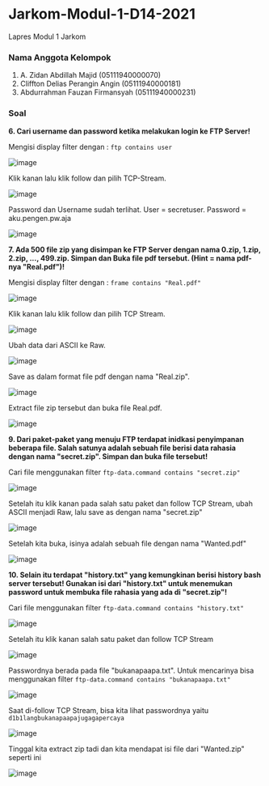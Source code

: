 # Jarkom-Modul-1-D14-2021
Lapres Modul 1 Jarkom

### Nama Anggota Kelompok
1. A. Zidan Abdillah Majid (05111940000070)
2. Cliffton Delias Perangin Angin (05111940000181)
3. Abdurrahman Fauzan Firmansyah (05111940000231)

### Soal

**6. Cari username dan password ketika melakukan login ke FTP Server!**

Mengisi display filter dengan : ```ftp contains user```

![image](https://user-images.githubusercontent.com/55623766/134754850-ff8cf795-c8ae-4d26-9ac8-1a9973f3a4f4.png)

Klik kanan lalu klik follow dan pilih TCP-Stream.

![image](https://user-images.githubusercontent.com/55623766/134754871-91cd0f2a-7a56-4d87-a5fb-f1c1ff05ca42.png)

Password dan Username sudah terlihat. User = secretuser. Password = aku.pengen.pw.aja

![image](https://user-images.githubusercontent.com/55623766/134754875-8d5e7528-eff6-477f-9d37-f0237534dc5d.png)

**7. Ada 500 file zip yang disimpan ke FTP Server dengan nama 0.zip, 1.zip, 2.zip, ..., 499.zip. Simpan dan Buka file pdf tersebut. (Hint = nama pdf-nya "Real.pdf")!**

Mengisi display filter dengan : ```frame contains "Real.pdf"```

![image](https://user-images.githubusercontent.com/55623766/134754975-abda5fdc-9493-408e-acb0-67a7b01f315d.png)

Klik kanan lalu klik follow dan pilih TCP Stream.

![image](https://user-images.githubusercontent.com/55623766/134755003-0411e4f6-7839-4be7-b9d1-f0c46260beeb.png)

Ubah data dari ASCII ke Raw. 

![image](https://user-images.githubusercontent.com/55623766/134755051-71b394b2-40fd-40f0-805d-7d6832cc90b4.png)

Save as dalam format file pdf dengan nama "Real.zip".

![image](https://user-images.githubusercontent.com/55623766/134755072-43d3985c-6473-4a4c-8267-691fcf608e12.png)

Extract file zip tersebut dan buka file Real.pdf.

![image](https://user-images.githubusercontent.com/55623766/134755118-26dfa764-92bf-4d76-9505-aa07f9d03d71.png)

**9. Dari paket-paket yang menuju FTP terdapat inidkasi penyimpanan beberapa file. Salah satunya adalah sebuah file berisi data rahasia dengan nama "secret.zip". Simpan dan buka file tersebut!**

Cari file menggunakan filter ```ftp-data.command contains "secret.zip"```

![image](https://user-images.githubusercontent.com/55623766/134755214-e2792d2e-ad2d-4f59-88af-e33df64f054a.png)

Setelah itu klik kanan pada salah satu paket dan follow TCP Stream, ubah ASCII menjadi Raw, lalu save as dengan nama "secret.zip"

![image](https://user-images.githubusercontent.com/55623766/134755266-6196332c-e133-442c-808b-f13cd4b5d34d.png)

Setelah kita buka, isinya adalah sebuah file dengan nama "Wanted.pdf"

![image](https://user-images.githubusercontent.com/55623766/134755283-44dda1b7-640f-4dc1-8a57-c109526c02ce.png)

**10. Selain itu terdapat "history.txt" yang kemungkinan berisi history bash server tersebut! Gunakan isi dari "history.txt" untuk menemukan password untuk membuka file rahasia yang ada di "secret.zip"!**

Cari file menggunakan filter ```ftp-data.command contains "history.txt"```

![image](https://user-images.githubusercontent.com/55623766/134755376-2e77fa54-25da-44a0-97f4-848ebb933ccf.png)

Setelah itu klik kanan salah satu paket dan follow TCP Stream

![image](https://user-images.githubusercontent.com/55623766/134755398-e2da936a-b359-403e-871e-2314f7403c32.png)

Passwordnya berada pada file "bukanapaapa.txt". Untuk mencarinya bisa menggunakan filter ```ftp-data.command contains "bukanapaapa.txt"```

![image](https://user-images.githubusercontent.com/55623766/134755429-8f732c95-fe54-4c07-822f-42eceb1c005a.png)

Saat di-follow TCP Stream, bisa kita lihat passwordnya yaitu ```d1b1langbukanapaapajugagapercaya```

![image](https://user-images.githubusercontent.com/55623766/134755444-df741347-88bf-4307-80ef-96732b90e6c6.png)

Tinggal kita extract zip tadi dan kita mendapat isi file dari "Wanted.zip" seperti ini

![image](https://user-images.githubusercontent.com/55623766/134755471-143fef3c-22db-4d2b-86e8-5e93fc0c6900.png)


